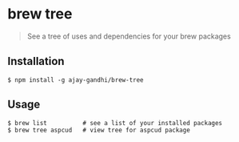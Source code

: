 # brew tree

> See a tree of uses and dependencies for your brew packages

## Installation

```
$ npm install -g ajay-gandhi/brew-tree
```

## Usage

```
$ brew list          # see a list of your installed packages
$ brew tree aspcud   # view tree for aspcud package
```
